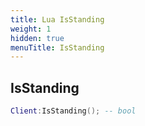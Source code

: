 ```yaml
---
title: Lua IsStanding
weight: 1
hidden: true
menuTitle: IsStanding
---
```

## IsStanding
```lua
Client:IsStanding(); -- bool
```